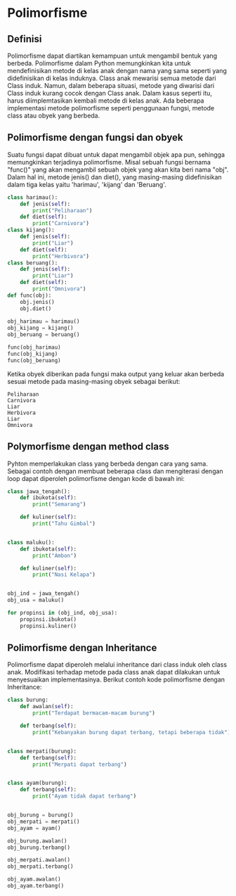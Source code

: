 # Polimorfisme

## Definisi
Polimorfisme dapat diartikan kemampuan untuk mengambil bentuk yang berbeda. 
Polimorfisme dalam Python memungkinkan kita untuk mendefinisikan metode di kelas anak dengan nama yang sama seperti yang didefinisikan di kelas induknya. 
Class anak mewarisi semua metode dari Class induk. Namun, dalam beberapa situasi, metode yang diwarisi dari Class induk kurang cocok dengan Class anak. 
Dalam kasus seperti itu, harus diimplemtasikan kembali metode di kelas anak. Ada beberapa implementasi metode polimorfisme seperti penggunaan fungsi, metode class atau obyek yang 
berbeda.

## Polimorfisme dengan fungsi dan obyek
Suatu fungsi dapat dibuat untuk dapat mengambil objek apa pun, sehingga memungkinkan terjadinya polimorfisme.
Misal sebuah fungsi bernama "func()" yang akan mengambil sebuah objek yang akan kita beri nama "obj". 
Dalam hal ini, metode jenis() dan diet(), yang masing-masing didefinisikan dalam tiga kelas yaitu 'harimau', 'kijang' dan 'Beruang'. 

```python
class harimau():
    def jenis(self):
        print("Peliharaan")
    def diet(self):
        print("Carnivora")
class kijang():
    def jenis(self):
        print("Liar")
    def diet(self):
        print("Herbivora")
class beruang():
    def jenis(self):
        print("Liar")
    def diet(self):
        print("Omnivora")
def func(obj):
    obj.jenis()
    obj.diet()
    
obj_harimau = harimau()
obj_kijang = kijang()
obj_beruang = beruang()

func(obj_harimau)
func(obj_kijang)
func(obj_beruang)
```
Ketika obyek diberikan pada fungsi maka output yang keluar akan berbeda sesuai metode pada masing-masing obyek sebagai berikut:
```
Peliharaan
Carnivora
Liar
Herbivora
Liar
Omnivora
```

## Polymorfisme dengan method class
Pyhton memperlakukan class yang berbeda dengan cara yang sama. Sebagai contoh dengan membuat beberapa class dan mengiterasi dengan loop
dapat diperoleh polimorfisme dengan kode di bawah ini:

```python
class jawa_tengah():
    def ibukota(self):
        print("Semarang")

    def kuliner(self):
        print("Tahu Gimbal")


class maluku():
    def ibukota(self):
        print("Ambon")

    def kuliner(self):
        print("Nasi Kelapa")


obj_ind = jawa_tengah()
obj_usa = maluku()

for propinsi in (obj_ind, obj_usa):
    propinsi.ibukota()
    propinsi.kuliner()
```

## Polimorfisme dengan Inheritance

Polimorfisme dapat diperoleh melalui inheritance dari class induk oleh class anak. Modifikasi terhadap metode pada class anak dapat dilakukan
untuk menyesuaikan implementasinya. Berikut contoh kode polimorfisme dengan Inheritance:

```python
class burung:
    def awalan(self):
        print("Terdapat bermacam-macam burung")

    def terbang(self):
        print("Kebanyakan burung dapat terbang, tetapi beberapa tidak")


class merpati(burung):
    def terbang(self):
        print("Merpati dapat terbang")


class ayam(burung):
    def terbang(self):
        print("Ayam tidak dapat terbang")


obj_burung = burung()
obj_merpati = merpati()
obj_ayam = ayam()

obj_burung.awalan()
obj_burung.terbang()

obj_merpati.awalan()
obj_merpati.terbang()

obj_ayam.awalan()
obj_ayam.terbang()
```

